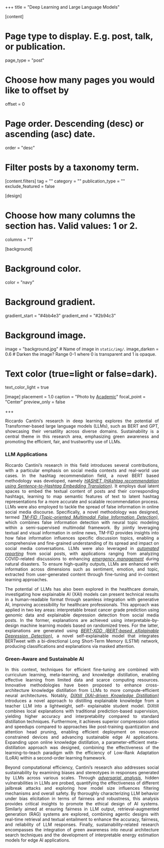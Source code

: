+++
title = "Deep Learning and Large Language Models"

[content]
  # Page type to display. E.g. post, talk, or publication.
  page_type = "post"
  
  # Choose how many pages you would like to offset by
  offset = 0

  # Page order. Descending (desc) or ascending (asc) date.
  order = "desc"

  # Filter posts by a taxonomy term.
  [content.filters]
    tag = ""
    category = ""
    publication_type = ""
    exclude_featured = false

[design]
  # Choose how many columns the section has. Valid values: 1 or 2.
  columns = "1"


[background]
  # Background color.
  color = "navy"
  
  # Background gradient.
  gradient_start = "#4bb4e3"
  gradient_end = "#2b94c3"
  
  # Background image.
  image = "background.jpg"  # Name of image in `static/img/`.
  image_darken = 0.6  # Darken the image? Range 0-1 where 0 is transparent and 1 is opaque.

  # Text color (true=light or false=dark).
  text_color_light = true

[image]
placement = 1.0
caption = "Photo by [Academic](https://sourcethemes.com/academic/)"
focal_point = "Center"
preview_only = false

+++
<div style="text-align: justify">
Riccardo Cantini’s research in deep learning explores the potential of Transformer-based large language models (LLMs), such as BERT and GPT, showcasing their versatility across diverse domains. Sustainability is a central theme in this research area, emphasizing green awareness and promoting the efficient, fair, and trustworthy use of LLMs.

<h3>LLM Applications</h3>
Riccardo Cantini’s research in this field introduces several contributions, with a particular emphasis on social media contexts and real-world use cases. In the hashtag recommendation field, a novel BERT based methodology was developed, namely <i><a href="/publication/tkdd-2021/">HASHET (HAshtag recommendation using Sentence-to-Hashtag Embedding Translation)</a></i>. It employs dual latent spaces to embed the textual content of posts and their corresponding hashtags, learning to map semantic features of text to latent hashtag representations for a more accurate and scalable recommendation process. LLMs were also employed to tackle the spread of false information in online social media discourse. Specifically, a novel methodology was designed, termed <i><a href="/publication/ml-journal-2024/">TM-FID (Topic-oriented Multimodal False Information Detection)</a></i>, which combines false information detection with neural topic modeling within a semi-supervised multimodal framework. By jointly leveraging textual and visual information in online news, TM-FID provides insights into how false information influences specific discussion topics, enabling a comprehensive and fine-grained understanding of its spread and impact on social media conversations. LLMs were also leveraged in <i><a href="/publication/aiai-2024/">automated reporting</a></i> from social posts, with applications ranging from analyzing COVID-related discussions to enhancing <i><a href="/publication/osnem_llm-disaster_2024/">emergency management</a></i> during natural disasters. To ensure high-quality outputs, LLMs are enhanced with information across dimensions such as sentiment, emotion, and topic, extracted from user-generated content through fine-tuning and in-context learning approaches.

The potential of LLMs has also been explored in the healthcare domain, investigating how explainable AI (XAI) models can present technical results in a human-readable format through seamless integration with generative AI, improving accessibility for healthcare professionals. This approach was applied in two key areas: interpretable breast cancer grade prediction using genomic data and explainable depression detection from social media posts. In the former, explanations are achieved using interpretable-by-design machine learning models based on randomized trees. For the latter, explanations are generated using <i><a href="/publication/bert-xdd-preprint/">BERT-XDD (BERT-based eXplainable Depression Detection)</a></i>, a novel self-explainable model that integrates BERTweet with a bi-directional Long Short-Term Memory (LSTM) network, producing classifications and explanations via masked attention.

<h3>Green-Aware and Sustainable AI</h3>
In this context, techniques for efficient fine-tuning are combined with curriculum learning, meta-learning, and knowledge distillation, enabling effective learning from limited data and scarce computing resources. Innovative methodologies have been proposed to enhance cross-architecture knowledge distillation from LLMs to more compute-efficient neural architectures. Notably, <i><a href="/publication/journal-big-data-2024-dixtill/">DiXtill (XAI-driven Knowledge Distillation)</a></i> introduces a novel approach to distilling explainable knowledge from a teacher LLM into a lightweight, self- explainable student model. DiXtill combines local explanations with traditional prediction-based supervision, yielding higher accuracy and interpretability compared to standard distillation techniques. Furthermore, it achieves superior compression ratios and speedups compared to approaches like post-training quantization and attention head pruning, enabling efficient deployment on resource-constrained devices and advancing sustainable edge AI applications. Expanding upon online knowledge distillation, a parameter-efficient meta-distillation approach was designed, combining the effectiveness of the learning-to-teach paradigm with the efficiency of Low-Rank Adaptation (LoRA) within a second-order learning framework.

Beyond computational efficiency, Cantini’s research also addresses social sustainability by examining biases and stereotypes in responses generated by LLMs across various scales. Through <i><a href="/publication/ds2024-llm-bias/">adversarial analysis</a></i>, hidden vulnerabilities in LLMs are probed, quantifying the effectiveness of different jailbreak attacks and exploring how model size influences filtering mechanisms and overall safety. By thoroughly characterizing LLM behavior under bias elicitation in terms of fairness and robustness, this analysis provides critical insights to promote the ethical design of AI systems. Similarly aimed at ensuring fairness in LLM output, retrieval-augmented generation (RAG) systems are explored, combining agentic designs with real-time retrieval and textual entailment to enhance the accuracy, fairness, and reliability of LLM responses. Finally, sustainability-related research encompasses the integration of green awareness into neural architecture search techniques and the development of interpretable energy estimation models for edge AI applications.
</div>
